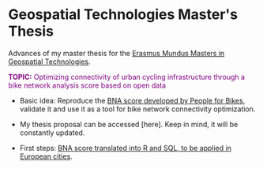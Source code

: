 # Geospatial Technologies Master's Thesis
Advances of my master thesis for the [Erasmus Mundus Masters in Geospatial Technologies](http://mastergeotech.info/).

<span style="color:purple">__TOPIC:__ Optimizing connectivity of urban cycling infrastructure through a bike network analysis score based on open data<span/> 

* Basic idea: Reproduce the [BNA score developed by People for Bikes](https://bna.peopleforbikes.org/#/), validate it and use it as a tool for bike network connectivity optimization.

* My thesis proposal can be accessed [here]. Keep in mind, it will be constantly updated.

* First steps: [BNA score translated into R and SQL, to be applied in European cities](https://loreabad6.github.io/masters-thesis-geotech/BNA-Europe.nb.html).
